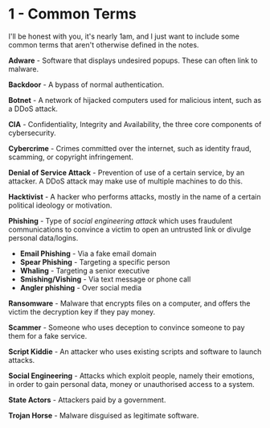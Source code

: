 # 1 - Common Terms

I'll be honest with you, it's nearly 1am, and I just want to include some common terms that aren't otherwise defined in the notes.

**Adware** - Software that displays undesired popups. These can often link to malware.

**Backdoor** - A bypass of normal authentication.

**Botnet** - A network of hijacked computers used for malicious intent, such as a DDoS attack.

**CIA** - Confidentiality, Integrity and Availability, the three core components of cybersecurity.

**Cybercrime** - Crimes committed over the internet, such as identity fraud, scamming, or copyright infringement.

**Denial of Service Attack** - Prevention of use of a certain service, by an attacker. A DDoS attack may make use of multiple machines to do this.

**Hacktivist** - A hacker who performs attacks, mostly in the name of a certain political ideology or motivation.

**Phishing** - Type of *social engineering attack* which uses fraudulent communications to convince a victim to open an untrusted link or divulge personal data/logins.

- **Email Phishing** - Via a fake email domain
- **Spear Phishing** - Targeting a specific person
- **Whaling** - Targeting a senior executive
- **Smishing/Vishing** - Via text message or phone call
- **Angler phishing** - Over social media

**Ransomware** - Malware that encrypts files on a computer, and offers the victim the decryption key if they pay money.

**Scammer** - Someone who uses deception to convince someone to pay them for a fake service.

**Script Kiddie** - An attacker who uses existing scripts and software to launch attacks.

**Social Engineering** - Attacks which exploit people, namely their emotions, in order to gain personal data, money or unauthorised access to a system.

**State Actors** - Attackers paid by a government.

**Trojan Horse** - Malware disguised as legitimate software.
